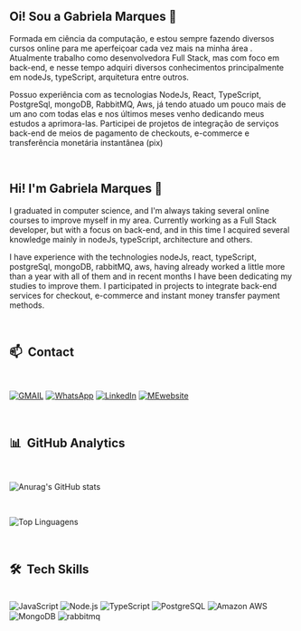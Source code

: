 ## Oi! Sou a Gabriela Marques 🤙

Formada em ciência da computação, e estou sempre fazendo diversos cursos online para me aperfeiçoar cada vez mais na minha área . Atualmente trabalho como desenvolvedora Full Stack, mas com foco em back-end, e nesse tempo adquiri diversos conhecimentos principalmente em nodeJs, typeScript, arquitetura entre outros.

 Possuo experiência com as tecnologias NodeJs, React, TypeScript, PostgreSql, mongoDB, RabbitMQ, Aws, já tendo atuado um pouco mais de um ano com todas elas e nos últimos meses venho dedicando meus estudos a aprimora-las. Participei de projetos de integração de serviços back-end de meios de pagamento de checkouts, e-commerce e transferência monetária instantânea (pix)

<br /> 

## Hi! I'm Gabriela Marques  🤙

I graduated in computer science, and I'm always taking several online courses to improve myself in my area. Currently working as a Full Stack developer, but with a focus on back-end, and in this time I acquired several knowledge mainly in nodeJs, typeScript, architecture and others.

I have experience with the technologies nodeJs, react, typeScript, postgreSql, mongoDB, rabbitMQ, aws, having already worked a little more than a year with all of them and in recent months I have been dedicating my studies to improve them. I participated in projects to integrate back-end services for checkout, e-commerce and instant money transfer payment methods.

<br /> 

## 📫 &nbsp;Contact

<br /> 

[![GMAIL](https://img.shields.io/badge/Gmail-D14836?style=for-the-badge&logo=gmail&logoColor=white)](<mailto:gabriela.marques.lpl@gmail.com>) [![WhatsApp](https://img.shields.io/badge/WhatsApp-25D366?style=for-the-badge&logo=whatsapp&logoColor=white)](https://wa.me/61981726715) [![LinkedIn](https://img.shields.io/badge/LinkedIn-0077B5?style=for-the-badge&logo=linkedin&logoColor=white)](https://www.linkedin.com/in/gabriela-marques-49a062167/) [![MEwebsite](https://img.shields.io/badge/website-000000?style=for-the-badge&logo=About.me&logoColor=white)]()

<br /> 

## 📊  &nbsp;GitHub Analytics

<br /> 

![Anurag's GitHub stats](https://github-readme-stats.vercel.app/api?username=MGgabriela&show_icons=true&theme=cobalt)

<br /> 

![Top Linguagens](https://github-readme-stats.vercel.app/api/top-langs/?username=MGgabriela&layout=compact&theme=cobalt)

<br /> 

## 🛠️ &nbsp;Tech Skills

<div style="display: inline_blocj"><br/>
    <img align="center" alt="JavaScript" src="https://img.shields.io/badge/JavaScript-F7DF1E?style=for-the-badge&logo=javascript&logoColor=black" />
    <img align="center" alt="Node.js" src="https://img.shields.io/badge/Node.js-43853D?style=for-the-badge&logo=node.js&logoColor=white" />
    <img align="center" alt="TypeScript" src="https://img.shields.io/badge/TypeScript-007ACC?style=for-the-badge&logo=typescript&logoColor=white" />
    <img align="center" alt="PostgreSQL" src="https://img.shields.io/badge/PostgreSQL-316192?style=for-the-badge&logo=postgresql&logoColor=white" />
    <img align="center" alt="Amazon AWS" src="https://img.shields.io/badge/Amazon_AWS-232F3E?style=for-the-badge&logo=amazon-aws&logoColor=white" />
    <img align="center" alt="MongoDB" src="https://img.shields.io/badge/MongoDB-4EA94B?style=for-the-badge&logo=mongodb&logoColor=white" />
    <img align="center" alt="rabbitmq" src="https://img.shields.io/badge/rabbitmq-%23FF6600.svg?&style=for-the-badge&logo=rabbitmq&logoColor=white" />
</div>
